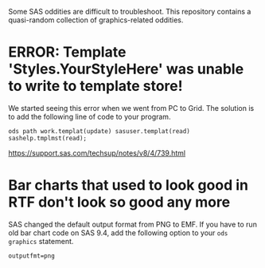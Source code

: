 Some SAS oddities are difficult to troubleshoot. This repository contains a quasi-random collection of graphics-related oddities.

# ERROR: Template 'Styles.YourStyleHere' was unable to write to template store!

We started seeing this error when we went from PC to Grid. The solution is to add the following line of code to your program.

```
ods path work.templat(update) sasuser.templat(read) sashelp.tmplmst(read);
```

https://support.sas.com/techsup/notes/v8/4/739.html

# Bar charts that used to look good in RTF don't look so good any more

SAS changed the default output format from PNG to EMF. If you have to run old bar chart code on SAS 9.4, add the following option to your `ods graphics` statement.

```
outputfmt=png
```
